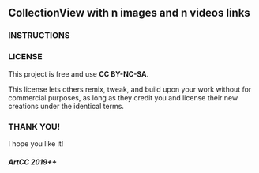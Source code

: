 ## CollectionView with n images and n videos links

### INSTRUCTIONS

### LICENSE

This project is free and use <b>CC BY-NC-SA</b>.

This license lets others remix, tweak, and build upon your work without for commercial purposes, as long as they credit you and license their new creations under the identical terms.

### THANK YOU!

I hope you like it!

##### ArtCC 2019++